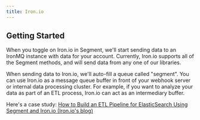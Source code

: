 ```yaml
---
title: Iron.io
---
```

## Getting Started

When you toggle on Iron.io in Segment, we'll start sending data to an IronMQ instance with data for your account. Currently, Iron.io supports all of the Segment methods, and will send data from any one of our libraries.

When sending data to Iron.io, we'll auto-fill a queue called "segment". You can use Iron.io as a message queue buffer in front of your webhook server or internal data processing cluster. For example, if you want to analyze your data as part of an ETL process, Iron.io can act as an intermediary buffer.

Here's a case study: [How to Build an ETL Pipeline for ElasticSearch Using Segment and Iron.io (Iron.io's blog)](http://blog.iron.io/2014/10/how-to-build-etl-pipeline-for.html?utm_source=segment&medium=docs)

